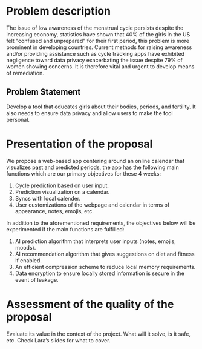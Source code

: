 # Problem description
The issue of low awareness of the menstrual cycle persists despite the increasing economy, statistics have shown that 40% of the girls in the US felt "confused and unprepared" for their first period, this problem is more prominent in developing countries. Current methods for raising awareness and/or providing assistance such as cycle tracking apps have exhibited negligence toward data privacy exacerbating the issue despite 79% of women showing concerns. It is therefore vital and urgent to develop means of remediation.

## Problem Statement

Develop a tool that educates girls about their bodies, periods, and fertility. It also needs to ensure data privacy and allow users to make the tool personal.


# Presentation of the proposal

We propose a web-based app centering around an online calendar that visualizes past and predicted periods, the app has the following main functions which are our primary objectives for these 4 weeks:
1. Cycle prediction based on user input.
2. Prediction visualization on a calendar.
3. Syncs with local calender.
4. User customizations of the webpage and calendar in terms of appearance, notes, emojis, etc.

In addition to the aforementioned requirements, the objectives below will be experimented if the main functions are fulfilled:
1. AI prediction algorithm that interprets user inputs (notes, emojis, moods).
2. AI recommendation algorithm that gives suggestions on diet and fitness if enabled.
3. An efficient compression scheme to reduce local memory requirements.
4. Data encryption to ensure locally stored information is secure in the event of leakage.


# Assessment of the quality of the proposal

Evaluate its value in the context of the project. What will it solve, is it safe, etc. Check Lara’s slides for what to cover.


